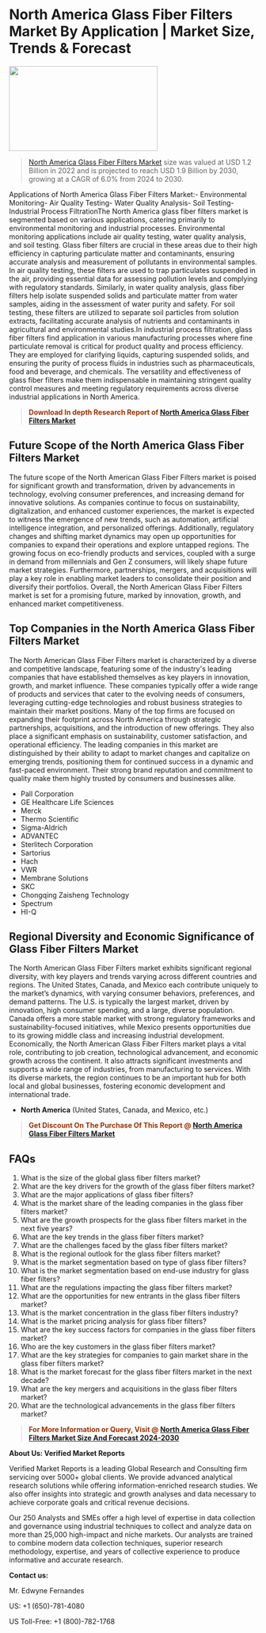 <p><h1>North America Glass Fiber Filters Market By Application | Market Size, Trends & Forecast</h1><p><img class="aligncenter size-medium wp-image-105565" src="https://ffe5etoiles.com/wp-content/uploads/2025/01/MST7-300x171.png" alt="" width="300" height="171" /></p><blockquote><p><a href="https://www.verifiedmarketreports.com/download-sample/?rid=88128&utm_source=Github-NA&utm_medium=366" target="_blank">North America Glass Fiber Filters Market</a>  size was valued at USD 1.2 Billion in 2022 and is projected to reach USD 1.9 Billion by 2030, growing at a CAGR of 6.0% from 2024 to 2030.</p></blockquote>Applications of North America Glass Fiber Filters Market:- Environmental Monitoring- Air Quality Testing- Water Quality Analysis- Soil Testing- Industrial Process FiltrationThe North America glass fiber filters market is segmented based on various applications, catering primarily to environmental monitoring and industrial processes. Environmental monitoring applications include air quality testing, water quality analysis, and soil testing. Glass fiber filters are crucial in these areas due to their high efficiency in capturing particulate matter and contaminants, ensuring accurate analysis and measurement of pollutants in environmental samples. In air quality testing, these filters are used to trap particulates suspended in the air, providing essential data for assessing pollution levels and complying with regulatory standards. Similarly, in water quality analysis, glass fiber filters help isolate suspended solids and particulate matter from water samples, aiding in the assessment of water purity and safety. For soil testing, these filters are utilized to separate soil particles from solution extracts, facilitating accurate analysis of nutrients and contaminants in agricultural and environmental studies.In industrial process filtration, glass fiber filters find application in various manufacturing processes where fine particulate removal is critical for product quality and process efficiency. They are employed for clarifying liquids, capturing suspended solids, and ensuring the purity of process fluids in industries such as pharmaceuticals, food and beverage, and chemicals. The versatility and effectiveness of glass fiber filters make them indispensable in maintaining stringent quality control measures and meeting regulatory requirements across diverse industrial applications in North America.</p><blockquote><p><span style="color: #993300;"><strong>Download In depth Research Report of <a href="https://www.verifiedmarketreports.com/download-sample/?rid=88128&utm_source=Github-NA&utm_medium=366">North America Glass Fiber Filters Market</a></strong></span></p></blockquote><h2>Future Scope of the North America Glass Fiber Filters Market</h2><p>The future scope of the North American Glass Fiber Filters market is poised for significant growth and transformation, driven by advancements in technology, evolving consumer preferences, and increasing demand for innovative solutions. As companies continue to focus on sustainability, digitalization, and enhanced customer experiences, the market is expected to witness the emergence of new trends, such as automation, artificial intelligence integration, and personalized offerings. Additionally, regulatory changes and shifting market dynamics may open up opportunities for companies to expand their operations and explore untapped regions. The growing focus on eco-friendly products and services, coupled with a surge in demand from millennials and Gen Z consumers, will likely shape future market strategies. Furthermore, partnerships, mergers, and acquisitions will play a key role in enabling market leaders to consolidate their position and diversify their portfolios. Overall, the North American Glass Fiber Filters market is set for a promising future, marked by innovation, growth, and enhanced market competitiveness.</p><h2>Top Companies in the North America Glass Fiber Filters Market</h2><p>The North American Glass Fiber Filters market is characterized by a diverse and competitive landscape, featuring some of the industry's leading companies that have established themselves as key players in innovation, growth, and market influence. These companies typically offer a wide range of products and services that cater to the evolving needs of consumers, leveraging cutting-edge technologies and robust business strategies to maintain their market positions. Many of the top firms are focused on expanding their footprint across North America through strategic partnerships, acquisitions, and the introduction of new offerings. They also place a significant emphasis on sustainability, customer satisfaction, and operational efficiency. The leading companies in this market are distinguished by their ability to adapt to market changes and capitalize on emerging trends, positioning them for continued success in a dynamic and fast-paced environment. Their strong brand reputation and commitment to quality make them highly trusted by consumers and businesses alike.</p><p><ul><li>Pall Corporation </li><li> GE Healthcare Life Sciences </li><li> Merck </li><li> Thermo Scientific </li><li> Sigma-Aldrich </li><li> ADVANTEC </li><li> Sterlitech Corporation </li><li> Sartorius </li><li> Hach </li><li> VWR </li><li> Membrane Solutions </li><li> SKC </li><li> Chongqing Zaisheng Technology </li><li> Spectrum </li><li> HI-Q</li></ul></p><h2>Regional Diversity and Economic Significance of Glass Fiber Filters Market</h2><p>The North American Glass Fiber Filters market exhibits significant regional diversity, with key players and trends varying across different countries and regions. The United States, Canada, and Mexico each contribute uniquely to the market’s dynamics, with varying consumer behaviors, preferences, and demand patterns. The U.S. is typically the largest market, driven by innovation, high consumer spending, and a large, diverse population. Canada offers a more stable market with strong regulatory frameworks and sustainability-focused initiatives, while Mexico presents opportunities due to its growing middle class and increasing industrial development. Economically, the North American Glass Fiber Filters market plays a vital role, contributing to job creation, technological advancement, and economic growth across the continent. It also attracts significant investments and supports a wide range of industries, from manufacturing to services. With its diverse markets, the region continues to be an important hub for both local and global businesses, fostering economic development and international trade.</p><ul>    <li><strong>North America</strong> (United States, Canada, and Mexico, etc.)</li></ul><blockquote><p><span style="color: #993300;"><strong>Get Discount On The Purchase Of This Report @ <a href="https://www.verifiedmarketreports.com/ask-for-discount/?rid=88128&utm_source=Github-NA&utm_medium=366">North America Glass Fiber Filters Market</a></strong></span></p></blockquote><h2>FAQs</h2><p><ol>  <li>What is the size of the global glass fiber filters market?</div><div></li>  <li>What are the key drivers for the growth of the glass fiber filters market?</div><div></li>  <li>What are the major applications of glass fiber filters?</div><div></li>  <li>What is the market share of the leading companies in the glass fiber filters market?</div><div></li>  <li>What are the growth prospects for the glass fiber filters market in the next five years?</div><div></li>  <li>What are the key trends in the glass fiber filters market?</div><div></li>  <li>What are the challenges faced by the glass fiber filters market?</div><div></li>  <li>What is the regional outlook for the glass fiber filters market?</div><div></li>  <li>What is the market segmentation based on type of glass fiber filters?</div><div></li>  <li>What is the market segmentation based on end-use industry for glass fiber filters?</div><div></li>  <li>What are the regulations impacting the glass fiber filters market?</div><div></li>  <li>What are the opportunities for new entrants in the glass fiber filters market?</div><div></li>  <li>What is the market concentration in the glass fiber filters industry?</div><div></li>  <li>What is the market pricing analysis for glass fiber filters?</div><div></li>  <li>What are the key success factors for companies in the glass fiber filters market?</div><div></li>  <li>Who are the key customers in the glass fiber filters market?</div><div></li>  <li>What are the key strategies for companies to gain market share in the glass fiber filters market?</div><div></li>  <li>What is the market forecast for the glass fiber filters market in the next decade?</div><div></li>  <li>What are the key mergers and acquisitions in the glass fiber filters market?</div><div></li>  <li>What are the technological advancements in the glass fiber filters market?</div><div></li></ol></p><blockquote><p><span style="color: #993300;"><strong>For More Information or Query, Visit @ <a href="https://www.verifiedmarketreports.com/product/global-glass-fiber-filters-market-growth-2019-2024/">North America Glass Fiber Filters Market Size And Forecast 2024-2030</a></strong></span></p></blockquote><p><strong>About Us: Verified Market Reports</strong></p><p>Verified Market Reports is a leading Global Research and Consulting firm servicing over 5000+ global clients. We provide advanced analytical research solutions while offering information-enriched research studies. We also offer insights into strategic and growth analyses and data necessary to achieve corporate goals and critical revenue decisions.</p><p>Our 250 Analysts and SMEs offer a high level of expertise in data collection and governance using industrial techniques to collect and analyze data on more than 25,000 high-impact and niche markets. Our analysts are trained to combine modern data collection techniques, superior research methodology, expertise, and years of collective experience to produce informative and accurate research.</p><p><strong>Contact us:</strong></p><p>Mr. Edwyne Fernandes</p><p>US: +1 (650)-781-4080</p><p>US Toll-Free: +1 (800)-782-1768</p>

